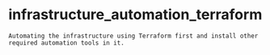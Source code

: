 # infrastructure_automation_terraform
``Automating the infrastructure using Terraform first and install other required automation tools in it.``
